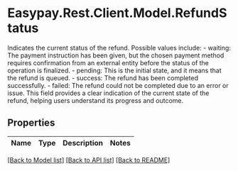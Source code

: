 # Easypay.Rest.Client.Model.RefundStatus
Indicates the current status of the refund. Possible values include: - waiting: The payment instruction has been given, but the chosen payment method requires confirmation from an external entity before the status of the operation is finalized. - pending: This is the initial state, and it means that the refund is queued. - success: The refund has been completed successfully. - failed: The refund could not be completed due to an error or issue.  This field provides a clear indication of the current state of the refund, helping users understand its progress and outcome.

## Properties

Name | Type | Description | Notes
------------ | ------------- | ------------- | -------------

[[Back to Model list]](../README.md#documentation-for-models) [[Back to API list]](../README.md#documentation-for-api-endpoints) [[Back to README]](../README.md)

